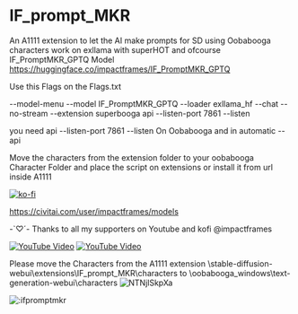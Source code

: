 # IF_prompt_MKR
An A1111 extension to let the AI make prompts for SD using Oobabooga
characters work on exllama with superHOT and ofcourse IF_PromptMKR_GPTQ Model
https://huggingface.co/impactframes/IF_PromptMKR_GPTQ

Use this Flags on  the Flags.txt

--model-menu --model IF_PromptMKR_GPTQ --loader exllama_hf --chat --no-stream --extension superbooga api --listen-port 7861 --listen

you need 
api --listen-port 7861 --listen
On Oobabooga 
and in automatic --api

Move the characters from the extension folder to your oobabooga Character Folder and place the script on extensions or install it from url inside A1111

[![ko-fi](https://ko-fi.com/img/githubbutton_sm.svg)](https://ko-fi.com/O4O51R44U)

https://civitai.com/user/impactframes/models

 -`♡´- Thanks to all my supporters on Youtube and kofi @impactframes 
 
[![YouTube Video](https://img.youtube.com/vi/dg_8cGzzfY4/0.jpg)](https://youtu.be/dg_8cGzzfY4)
[![YouTube Video](https://img.youtube.com/vi/Y1E_y7ZrX5w/0.jpg)](https://youtu.be/Y1E_y7ZrX5w)

Please move the Characters from the A1111 extension 
\stable-diffusion-webui\extensions\IF_prompt_MKR\characters 
to
\oobabooga_windows\text-generation-webui\characters
![NTNjlSkpXa](https://github.com/if-ai/IF_prompt_MKR/assets/21185218/f7e8f3bb-80a6-4943-bf7c-9abdf77f42fc)


<img src="https://count.getloli.com/get/@ifpromptmkr?theme=rule34" alt=":ifpromptmkr" />
